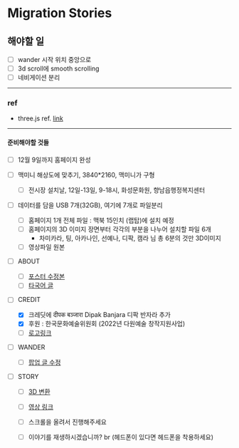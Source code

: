 # Migration Stories

## 해야할 일

- [ ] wander 시작 위치 중앙으로
- [ ] 3d scroll에 smooth scrolling
- [ ] 네비게이션 분리

---

### ref

- three.js ref. [link](https://github.com/wrongakram/R3F-Chairs/blob/master/src/App.js)

---

#### 준비해야할 것들

- [ ] 12월 9일까지 홈페이지 완성

- [ ] 맥미니 해상도에 맞추기, 3840*2160, 맥미니가 구형
  - [ ] 전시장 설치날, 12일-13일, 9-18시, 화성문화원, 향남읍행정복지센터

- [ ] 데이터를 담을 USB 7개(32GB), 여기에 7개로 파일분리
  - [ ] 홈페이지 1개 전체 파일 : 맥북 15인치 (랩탑)에 설치 예정
  - [ ] 홈페이지의 3D 이미지 장면부터 각각의 부분을 나누어 설치할 파일 6개
    - 차미카라, 팅, 아카나인, 선예나, 디팍, 캠라 님 총 6분의 것만 3D이미지
  - [ ] 영상파일 원본

- [ ] ABOUT
  - [ ] [포스터 수정본]("https://drive.google.com/drive/folders/1ldaTcgmThndrPhr9FW0l7Im19GJ0AKkc")
  - [ ] [타국어 글]("https://drive.google.com/file/d/1g0vj4M1D_j8pmnS72rWcvHoDDyZCylc1/view?usp=share_link")
- [ ] CREDIT
  - [x] 크레딧에 दीपक बञ्जारा Dipak Banjara 디팍 반자라 추가
  - [x] 후원 : 한국문화예술위원회  (2022년 다원예술 창작지원사업)
  - [ ] [로고링크]("https://drive.google.com/drive/folders/1lw-0OVLnyh05L3OkOn1i12Swr3gbD79_")
- [ ] WANDER
  - [ ] [팝업 글 수정]("https://docs.google.com/document/d/1Yb1yMnYyirXxnYH-4ZpCNjq4xw2zD0eWu3jyiYmxxwA/edit")
- [ ] STORY
  - [ ] [3D 변환]("https://drive.google.com/drive/folders/1wZ5mVGdlBqWAu05HhPiPpsjVnYYyfM9Q")
  - [ ] [영상 링크]("https://docs.google.com/document/d/1Yb1yMnYyirXxnYH-4ZpCNjq4xw2zD0eWu3jyiYmxxwA/edit")
  - [ ] 스크롤을 올려서 진행해주세요
  - [ ] 이야기를 재생하시겠습니까? br (헤드폰이 있다면 헤드폰을 착용하세요)
  